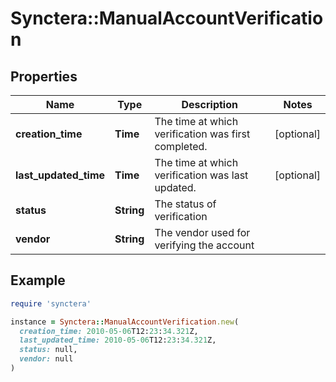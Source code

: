 # Synctera::ManualAccountVerification

## Properties

| Name | Type | Description | Notes |
| ---- | ---- | ----------- | ----- |
| **creation_time** | **Time** | The time at which verification was first completed. | [optional] |
| **last_updated_time** | **Time** | The time at which verification was last updated. | [optional] |
| **status** | **String** | The status of verification |  |
| **vendor** | **String** | The vendor used for verifying the account |  |

## Example

```ruby
require 'synctera'

instance = Synctera::ManualAccountVerification.new(
  creation_time: 2010-05-06T12:23:34.321Z,
  last_updated_time: 2010-05-06T12:23:34.321Z,
  status: null,
  vendor: null
)
```

